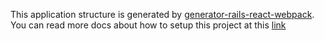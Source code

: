 This application structure is generated by [generator-rails-react-webpack](https://github.com/hung-phan/generator-rails-react-webpack).
You can read more docs about how to setup this project at this [link](https://github.com/hung-phan/generator-rails-react-webpack)
